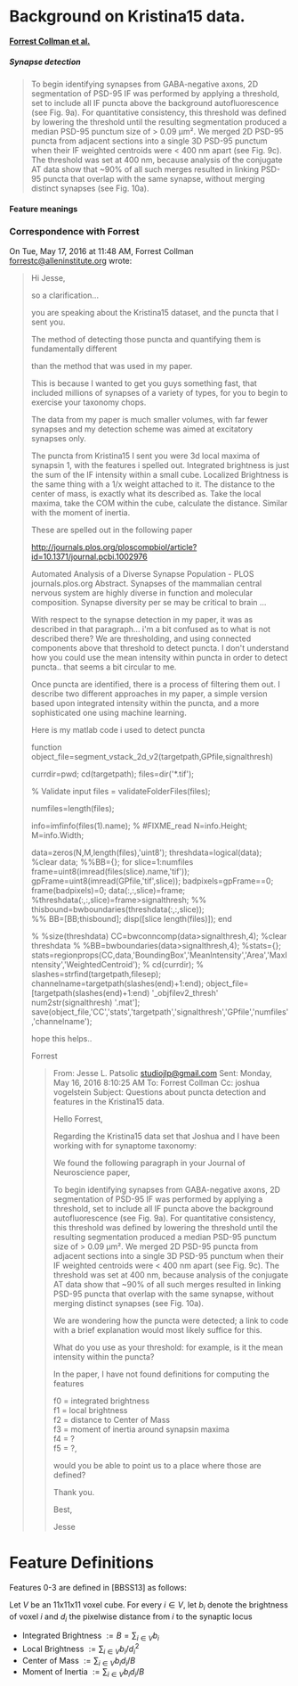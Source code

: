 # Background on Kristina15 data.

[**Forrest Collman et al.**](http://www.jneurosci.org/content/35/14/5792.full)


##### Synapse detection
> To begin identifying synapses from GABA-negative axons, 2D
> segmentation of PSD-95 IF was performed by applying a threshold, set
> to include all IF puncta above the background autofluorescence (see
> Fig. 9a).  For quantitative consistency, this threshold was defined by
> lowering the threshold until the resulting segmentation produced a
> median PSD-95 punctum size of > 0.09 µm². We merged 2D PSD-95 puncta
> from adjacent sections into a single 3D PSD-95 punctum when their IF
> weighted centroids were < 400 nm apart (see Fig. 9c).  The threshold
> was set at 400 nm, because analysis of the conjugate AT data show that
> ~90% of all such merges resulted in linking PSD-95 puncta that overlap
> with the same synapse, without merging distinct synapses (see Fig.
> 10a).



#### Feature meanings



### Correspondence with Forrest

On Tue, May 17, 2016 at 11:48 AM, Forrest Collman <forrestc@alleninstitute.org> wrote:
> Hi Jesse, 
> 
> 
> so a clarification...
> 
> 
> you are speaking about the Kristina15 dataset, and the puncta that I sent you.
> 
> The method of detecting those puncta and quantifying them is fundamentally different
> 
> than the method that was used in my paper.
> 
> 
> This is because I wanted to get you guys something fast, that included millions of synapses of a variety of types, for you to begin to exercise your taxonomy chops. 
> 
> 
> The data from my paper is much smaller volumes, with far fewer synapses and my detection scheme was aimed at excitatory synapses only.  
> 
> 
> The puncta from Kristina15 I sent you were 3d local maxima of synapsin 1, with the features i spelled out.  Integrated brightness is just the sum of the IF intensity within a small cube. Localized Brightness is the same thing with a 1/x weight attached to it. The distance to the center of mass, is exactly what its described as.  Take the local maxima, take the COM within the cube, calculate the distance. Similar with the moment of inertia. 
> 
> 
> These are spelled out in the following paper
> 
> http://journals.plos.org/ploscompbiol/article?id=10.1371/journal.pcbi.1002976
> 
> Automated Analysis of a Diverse Synapse Population - PLOS
> journals.plos.org
> Abstract. Synapses of the mammalian central nervous system are highly diverse in function and molecular composition. Synapse diversity per se may be critical to brain ...
> 
> 
> With respect to the synapse detection in my paper, it was as described in that paragraph... i'm a bit confused as to what is not described there?  We are thresholding, and using connected components above that threshold to detect puncta.   I don't understand how you could use the mean intensity within puncta in order to detect puncta.. that seems a bit circular to me.  
> 
> 
> Once puncta are identified, there is a process of filtering them out.  I describe two different approaches in my paper, a simple version based upon integrated intensity within the puncta, and a more sophisticated one using machine learning.
> 
> 
> Here is my matlab code i used to detect puncta
> 
> 
> function object_file=segment_vstack_2d_v2(targetpath,GPfile,signalthresh)
> 
> currdir=pwd;
> cd(targetpath);
> files=dir('*.tif');
> 
> % Validate input 
> files = validateFolderFiles(files); 
> 
> numfiles=length(files);
> 
> info=imfinfo(files(1).name); % #FIXME_read
> N=info.Height;
> M=info.Width;
> 
> data=zeros(N,M,length(files),'uint8');
> threshdata=logical(data);
> %clear data;
> %%BB={};
> for slice=1:numfiles 
>     frame=uint8(imread(files(slice).name,'tif'));
>     gpFrame=uint8(imread(GPfile,'tif',slice));
>     badpixels=gpFrame==0;
>     frame(badpixels)=0;
>     data(:,:,slice)=frame;
>     %threshdata(:,:,slice)=frame>signalthresh;
>  %%   thisbound=bwboundaries(threshdata(:,:,slice));   
>  %%   BB=[BB;thisbound];
>     disp([slice  length(files)]);
> end
> 
> % 
> %size(threshdata)
> CC=bwconncomp(data>signalthresh,4);
> %clear threshdata
> % %BB=bwboundaries(data>signalthresh,4);
> %stats={};
> stats=regionprops(CC,data,'BoundingBox','MeanIntensity','Area','MaxIntensity','WeightedCentroid');
> % 
>  cd(currdir);
> % 
>  slashes=strfind(targetpath,filesep);
>  channelname=targetpath(slashes(end)+1:end);
> object_file=[targetpath(slashes(end)+1:end) '_objfilev2_thresh' num2str(signalthresh) '.mat'];
>  save(object_file,'CC','stats','targetpath','signalthresh','GPfile','numfiles','channelname');
> 
> hope this helps..
> 
> Forrest
>
>> From: Jesse L. Patsolic <studiojlp@gmail.com>
>> Sent: Monday, May 16, 2016 8:10:25 AM
>> To: Forrest Collman
>> Cc: joshua vogelstein
>> Subject: Questions about puncta detection and features in the Kristina15 data.
>>  
>> Hello Forrest,
>> 
>> Regarding the Kristina15 data set that Joshua and I have been working with for synaptome taxonomy:  
>> 
>> We found the following paragraph in your Journal of Neuroscience paper,
>> 
>> To begin identifying synapses from GABA-negative axons, 2D segmentation of PSD-95 IF was performed by applying a threshold, set to include all IF puncta above the background autofluorescence (see Fig. 9a). For quantitative consistency, this threshold was defined by lowering the threshold until the resulting segmentation produced a median PSD-95 punctum size of > 0.09 µm². We merged 2D PSD-95 puncta from adjacent sections into a single 3D PSD-95 punctum when their IF weighted centroids were < 400 nm apart (see Fig. 9c). The threshold was set at 400 nm, because analysis of the conjugate AT data show that ~90% of all such merges resulted in linking PSD-95 puncta that overlap with the same synapse, without merging distinct synapses (see Fig. 10a).
>> 
>> We are wondering how the puncta were detected; a link to code with a brief explanation would most likely suffice for this.  
>> 
>> What do you use as your threshold: for example, is it the mean intensity within the puncta?
>> 
>> In the paper, I have not found definitions for computing the features
>> 
>> f0 = integrated brightness  
>> f1 = local brightness  
>> f2 = distance to Center of Mass  
>> f3 = moment of inertia around synapsin maxima  
>> f4 = ?  
>> f5 = ?,  
>> 
>> would you be able to point us to a place where those are defined? 
>> 
>> 
>> Thank you.
>> 
>> Best,
>> 
>> Jesse

# Feature Definitions

Features 0-3 are defined in [BBSS13] as follows:

Let $V$ be an 11x11x11 voxel cube.  For every $i \in V$, let $b_i$
denote the brightness of voxel $i$ and $d_i$ the
pixelwise distance from $i$ to
the synaptic locus

- Integrated Brightness $:= B=\sum_{i\in V} b_i$
- Local Brightness $:= \sum_{i\in V} b_i/d_{i}^{2}$
- Center of Mass $:= \sum_{i\in V} b_id_i/B$
- Moment of Inertia $:= \sum_{i\in V} b_id_i/B$


